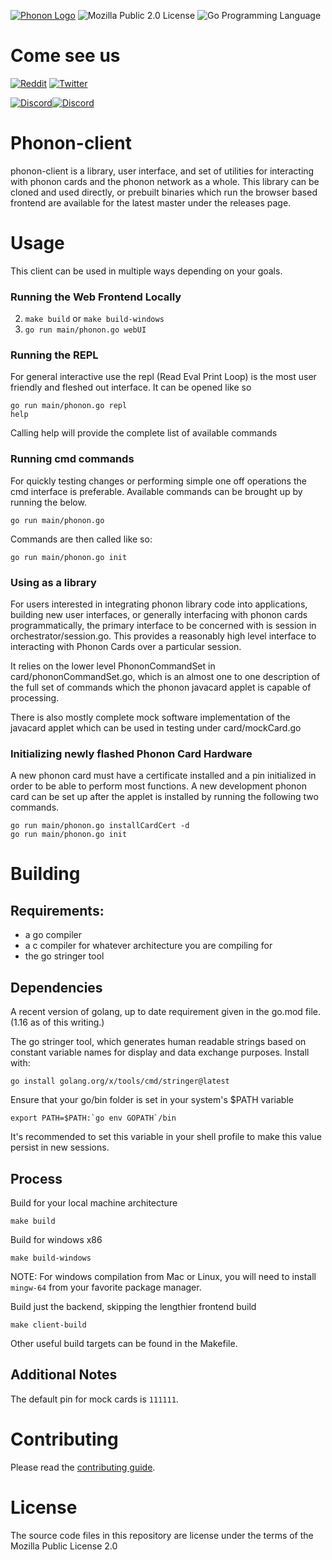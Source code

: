 [![Phonon Logo](./assets/logo.svg)](https://phonon.network)
![Mozilla Public 2.0 License](https://img.shields.io/badge/license-MozillaPublic2.0-green)
![Go Programming Language](https://img.shields.io/badge/Go-00ADD8?style=flat&logo=go&logoColor=white)

# Come see us

[![Reddit](https://img.shields.io/badge/Reddit-FF4500?style=flat&logo=reddit&logoColor=white)](https://reddit.com/r/PhononDAO)
[![Twitter](https://img.shields.io/badge/Twitter-1DA1F2?style=flat&logo=twitter&logoColor=white)](https://twitter.com/PhononDAO)

[![Discord](https://img.shields.io/badge/Discord-7289DA?style=flat&logo=discord&logoColor=white)](https://discord.gg/RNQtyBaKMH)[![Discord](https://img.shields.io/discord/921799167779672064?labelColor=5b209a)](https://discord.gg/RNQtyBaKMH)

# Phonon-client

phonon-client is a library, user interface, and set of utilities for interacting with phonon cards and the phonon network as a whole.
This library can be cloned and used directly, or prebuilt binaries which run the browser based frontend are available for the latest master under the releases page.

# Usage

This client can be used in multiple ways depending on your goals.

### Running the Web Frontend Locally

2. `make build` or `make build-windows`
3. `go run main/phonon.go webUI`

### Running the REPL
For general interactive use the repl (Read Eval Print Loop) is the most user friendly and fleshed out interface. It can be opened like so

```
go run main/phonon.go repl
help
```

Calling help will provide the complete list of available commands

### Running cmd commands
For quickly testing changes or performing simple one off operations the cmd interface is preferable. Available commands can be brought up by running the below.

```
go run main/phonon.go
```

Commands are then called like so:

```
go run main/phonon.go init
```

### Using as a library
For users interested in integrating phonon library code into applications, building new user interfaces, or generally interfacing with phonon cards programmatically, the primary interface to be concerned with is session in orchestrator/session.go. This provides a reasonably high level interface to interacting with Phonon Cards over a particular session.

It relies on the lower level PhononCommandSet in card/phononCommandSet.go, which is an almost one to one description of the full set of commands which the phonon javacard applet is capable of processing.

There is also mostly complete mock software implementation of the javacard applet which can be used in testing under card/mockCard.go

### Initializing newly flashed Phonon Card Hardware

A new phonon card must have a certificate installed and a pin initialized in order to be able to perform most functions. A new development phonon card can be set up after the applet is installed by running the following two commands.

```
go run main/phonon.go installCardCert -d
go run main/phonon.go init
```

# Building

## Requirements:

- a go compiler
- a c compiler for whatever architecture you are compiling for
- the go stringer tool

## Dependencies

A recent version of golang, up to date requirement given in the go.mod file. (1.16 as of this writing.)

The go stringer tool, which generates human readable strings based on constant variable names for display and data exchange purposes. Install with:

```
go install golang.org/x/tools/cmd/stringer@latest
```

Ensure that your go/bin folder is set in your system's $PATH variable

```
export PATH=$PATH:`go env GOPATH`/bin
```

It's recommended to set this variable in your shell profile to make this value persist in new sessions.

## Process

Build for your local machine architecture

```
make build
```

Build for windows x86

```
make build-windows
```

NOTE: For windows compilation from Mac or Linux, you will need to install `mingw-64` from your favorite package manager.

Build just the backend, skipping the lengthier frontend build
```
make client-build
```

Other useful build targets can be found in the Makefile.

## Additional Notes

The default pin for mock cards is `111111`.

# Contributing

Please read the [contributing guide](./contributing/CONTRIBUTING.md).

# License

The source code files in this repository are license under the terms of the Mozilla Public License 2.0
